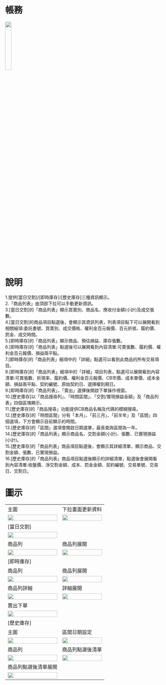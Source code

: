 # 帳務
<img src="/img/icon/oi.png" width="20%" height="20%">

# 說明
1.提供[當日交割]/[即時庫存]/[歷史庫存]三種資訊顯示。<br/>
2.「商品列表」由頂部下拉可以手動更新資訊。<br/>
3.[當日交割]的「商品列表」顯示買賣別、商品名、應收付金額(小計)及成交張數。<br/>
4.[當日交割]的商品項目點選後，會顯示其資訊列表，列表項目點下可以展開看到相關細項:委託書號、買賣別、成交價格、權利金百元報價、百元折抵、履約價、罰金、成交時間。<br/>
5.[即時庫存]的「商品列表」顯示商品、預估損益、庫存張數。<br/>
6.[即時庫存]的「商品列表」點選後可以展開看到內容清單:可賣張數、履約價、權利金百元報價、損益兩平點。<br/>
7.[即時庫存]的「商品列表」細項中的「詳細」點選可以看到此商品的所有交易項目。<br/>
8.[即時庫存]的「商品列表」細項中的「詳細」項目列表，點選可以展開看到內容清單:可賣張數、折現率、履約價、權利金百元報價、CB市價、成本單價、成本金額、損益兩平點、契約編號、原始契約日、選擇權到期日。<br/>
9.[即時庫存]的「商品列表」，「賣出」選擇後開啟下單操作視窗。<br/>
10.[歷史庫存]以「商品搜尋列」、「時間區間」、「交割/實現損益金額」及「商品列表」四個區塊顯示。<br/>
11.[歷史庫存]的「商品搜尋」功能提供CB商品名稱及代碼的模糊搜尋。<br/>
12.[歷史庫存]的「時間區間」分有「本月」、「前三月」、「前半年」及「區間」四個選項，下方會顯示目前顯示的時間。<br/>
13.[歷史庫存]的「區間」選項會開啟日期選單，最長查詢區間為一年。<br/>
14.[歷史庫存]的「商品列表」顯示商品名、交割金額(小計)、張數、已實現損益(小計)。<br/>
15.[歷史庫存]的「商品列表」商品項目點選後，會顯示其詳細清單，顯示商品、交割金額、張數、已實現損益。<br/>
16.[歷史庫存]的「商品列表」商品項目點選後顯示的詳細清單，點選後會展開看到內容清單:收盤價、淨交割金額、成本、罰金金額、契約編號、交易單號、交易日、交割日。<br/>

# 圖示
<table>
    <tr>
        <td>主圖</td> 
        <td>下拉畫面更新資料</td> 
    </tr>
    <tr>
        <td><img src="/img/oi/main.png" width="100%" height="30%"></td> 
        <td><img src="/img/oi/update.png" width="100%" height="30%"></td> 
    </tr>
    <tr>
    	<td colspan="2">[當日交割]</td>
    </tr>
    <tr>
        <td><img src="/img/oi/3.png" width="100%" height="30%"></td> 
        <td></td> 
    </tr>
    <tr>
        <td>商品列</td> 
        <td>商品列展開</td> 
    </tr>
    <tr>
        <td><img src="/img/oi/4-1.png" width="100%" height="30%"></td> 
        <td><img src="/img/oi/4-2.png" width="100%" height="30%"></td> 
    </tr>
    <tr>
    	<td colspan="2">[即時庫存]</td>
    </tr>
    <tr>
        <td>商品列</td> 
        <td>商品列展開</td> 
    </tr>
    <tr>
        <td><img src="/img/oi/5.png" width="100%" height="30%"></td> 
        <td><img src="/img/oi/6.png" width="100%" height="30%"></td> 
    </tr>
    <tr>
        <td>商品列詳細</td> 
        <td>詳細展開</td> 
    </tr>
    <tr>
        <td><img src="/img/oi/7.png" width="100%" height="30%"></td> 
        <td><img src="/img/oi/8.png" width="100%" height="30%"></td> 
    </tr>
    <tr>
        <td>賣出下單</td> 
        <td></td> 
    </tr>
    <tr>
        <td><img src="/img/oi/9.png" width="100%" height="30%"></td> 
        <td></td> 
    </tr>
    <tr>
    	<td colspan="2">[歷史庫存]</td>
    </tr>
    <tr>
        <td>主圖</td> 
        <td>區間日期設定</td> 
    </tr>
    <tr>
        <td><img src="/img/oi/10.png" width="100%" height="30%"></td> 
        <td><img src="/img/oi/13.png" width="100%" height="30%"></td> 
    </tr>
    <tr>
        <td>商品列</td> 
        <td>商品列點選後清單</td> 
    </tr>
    <tr>
        <td><img src="/img/oi/14.png" width="100%" height="30%"></td> 
        <td><img src="/img/oi/15.png" width="100%" height="30%"></td> 
    </tr>
    <tr>
        <td>商品列點選後清單展開</td> 
        <td></td> 
    </tr>
    <tr>
        <td><img src="/img/oi/16.png" width="100%" height="30%"></td> 
        <td></td> 
    </tr>
</table>
